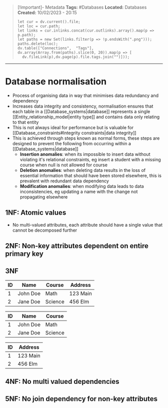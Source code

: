 > [!important]- Metadata
> **Tags:** #Databases 
> **Located:** Databases
> **Created:** 10/02/2023 - 20:15
> ```dataviewjs
>let cur = dv.current().file;
>let loc = cur.path;
>let links = cur.inlinks.concat(cur.outlinks).array().map(p => p.path);
>let paths = new Set(links.filter(p => !p.endsWith(".png")));
>paths.delete(loc);
>dv.table(["Connections",  "Tags"], dv.array(Array.from(paths).slice(0, 20)).map(p => [
>   dv.fileLink(p),dv.page(p).file.tags.join("")]));
> ```

___
# Database normalisation

- Process of organising data in way that minimises data redundancy and dependency
- Increases data integrity and consistency, normalisation ensures that each table in a [[Database_systems|database]] represents a single [[Entity_relationship_model|entity type]] and contains data only relating to that entity 
- This is not always ideal for performance but is valuable for  [[Database_constraints#Integrity constraints|data integrity]]
- This is achieved through steps known as normal forms, these steps are designed to prevent the following from occurring within a [[Database_systems|database]]
    - **Insertion anomalies**: when its impossible to insert data without violating it's relational constraints, eg insert a student with a missing course when null is not allowed for course 
    - **Deletion anomalies**: when deleting data results in the loss of essential information that should have been stored elsewhere, this is prevalent with redundant data dependency 
    - **Modification anomalies**: when modifying data leads to data inconsistencies, eg updating a name with the change not propagating elsewhere
## 1NF: Atomic values 
- No multi-valued attributes, each attribute should have a single value that cannot be decomposed further

## 2NF: Non-key attributes dependent on entire primary key

## 3NF

| ID  | Name     | Course | Address  |
| --- | -------- | ------ | -------- |
| 1   | John Doe | Math   | 123 Main |
|  2 | Jane Doe | Science| 456 Elm |

| ID  | Name     | Course  |
| --- | -------- | ------- |
| 1   | John Doe | Math    |
| 2   | Jane Doe | Science |

| ID  | Address  |
| --- | -------- |
| 1   | 123 Main |
| 2   | 456 Elm  |

## 4NF: No multi valued dependencies


## 5NF: No join dependency for non-key attributes
